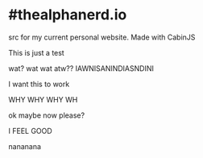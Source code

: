 #thealphanerd.io
===============

src for my current personal website.  Made with CabinJS

This is just a test

wat? wat wat atw??
IAWNISANINDIASNDINI

I want this to work

WHY WHY WHY WH

ok maybe now please?

I FEEL GOOD

nananana
